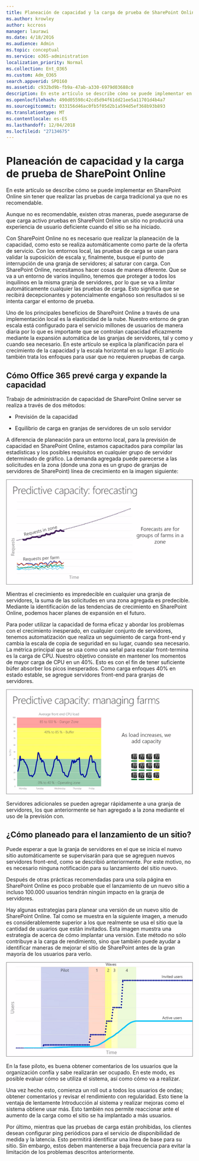```yaml
---
title: Planeación de capacidad y la carga de prueba de SharePoint Online
ms.author: krowley
author: kccross
manager: laurawi
ms.date: 4/18/2016
ms.audience: Admin
ms.topic: conceptual
ms.service: o365-administration
localization_priority: Normal
ms.collection: Ent_O365
ms.custom: Adm_O365
search.appverid: SPO160
ms.assetid: c932bd9b-fb9a-47ab-a330-6979d03688c0
description: En este artículo se describe cómo se puede implementar en SharePoint Online sin tener que realizar las pruebas de carga tradicional como no está permitido.
ms.openlocfilehash: 490d05598c42cd5d94f61dd21ee5a11701d4b4a7
ms.sourcegitcommit: 033156d46ac0fb5f05d2b1a594d5ef368b93b893
ms.translationtype: MT
ms.contentlocale: es-ES
ms.lasthandoff: 12/04/2018
ms.locfileid: "27134675"
---
```

# <a name="capacity-planning-and-load-testing-sharepoint-online"></a>Planeación de capacidad y la carga de prueba de SharePoint Online

En este artículo se describe cómo se puede implementar en SharePoint Online sin tener que realizar las pruebas de carga tradicional ya que no es recomendable.
  
Aunque no es recomendable, existen otras maneras, puede asegurarse de que carga activo pruebas en SharePoint Online un sitio no producirá una experiencia de usuario deficiente cuando el sitio se ha iniciado. 
  
Con SharePoint Online no es necesario que realizar la planeación de la capacidad, como esto se realiza automáticamente como parte de la oferta de servicio. Con los entornos local, las pruebas de carga se usan para validar la suposición de escala y, finalmente, busque el punto de interrupción de una granja de servidores; al saturar con carga. Con SharePoint Online, necesitamos hacer cosas de manera diferente. Que se va a un entorno de varios inquilino, tenemos que proteger a todos los inquilinos en la misma granja de servidores, por lo que se va a limitar automáticamente cualquier las pruebas de carga. Esto significa que se recibirá decepcionantes y potencialmente engañoso son resultados si se intenta cargar el entorno de prueba.
  
Uno de los principales beneficios de SharePoint Online a través de una implementación local es la elasticidad de la nube. Nuestro entorno de gran escala está configurado para el servicio millones de usuarios de manera diaria por lo que es importante que se controlan capacidad eficazmente mediante la expansión automática de las granjas de servidores, tal y como y cuando sea necesario. En este artículo se explica la planificación para el crecimiento de la capacidad y la escala horizontal en su lugar. El artículo también trata los enfoques para usar que no requieren pruebas de carga.
  
## <a name="how-office-365-predicts-load-and-expands-capacity"></a>Cómo Office 365 prevé carga y expande la capacidad

Trabajo de administración de capacidad de SharePoint Online server se realiza a través de dos métodos:
  
- Previsión de la capacidad
    
- Equilibrio de carga en granjas de servidores de un solo servidor
    
A diferencia de planeación para un entorno local, para la previsión de capacidad en SharePoint Online, estamos capacitados para compilar las estadísticas y los posibles requisitos en cualquier grupo de servidor determinado de gráfico. La demanda agregada puede parecerse a las solicitudes en la zona (donde una zona es un grupo de granjas de servidores de SharePoint) línea de crecimiento en la imagen siguiente:
  
![Gráfico que muestra la capacidad de predicción: previsión](media/ca800cb6-cc59-451f-98bd-55e035489af3.png)
  
Mientras el crecimiento es impredecible en cualquier una granja de servidores, la suma de las solicitudes en una zona agregada es predecible. Mediante la identificación de las tendencias de crecimiento en SharePoint Online, podemos hacer planes de expansión en el futuro.
  
Para poder utilizar la capacidad de forma eficaz y abordar los problemas con el crecimiento inesperado, en cualquier conjunto de servidores, tenemos automatización que realiza un seguimiento de carga front-end y cambia la escala de copia de seguridad en su lugar, cuando sea necesario. La métrica principal que se usa como una señal para escalar front-termina es la carga de CPU. Nuestro objetivo consiste en mantener los momentos de mayor carga de CPU en un 40%. Esto es con el fin de tener suficiente búfer absorber los picos inesperados. Como carga enfoques 40% en estado estable, se agregue servidores front-end para granjas de servidores.
  
![Gráfico que muestra la capacidad de predicción: administrar granjas de servidores](media/6b2a8c63-24c1-4504-b7a3-3d3b3be2583a.png)
  
Servidores adicionales se pueden agregar rápidamente a una granja de servidores, los que anteriormente se han agregado a la zona mediante el uso de la previsión con. 
  
## <a name="how-do-i-plan-for-a-site-launch"></a>¿Cómo planeado para el lanzamiento de un sitio?

Puede esperar a que la granja de servidores en el que se inicia el nuevo sitio automáticamente se supervisarán para que se agreguen nuevos servidores front-end, como se describió anteriormente. Por este motivo, no es necesario ninguna notificación para su lanzamiento del sitio nuevo.
  
Después de otras prácticas recomendadas para una sola página en SharePoint Online es poco probable que el lanzamiento de un nuevo sitio a incluso 100.000 usuarios tendrán ningún impacto en la granja de servidores.
  
Hay algunas estrategias para planear una versión de un nuevo sitio de SharePoint Online. Tal como se muestra en la siguiente imagen, a menudo es considerablemente superior a los que realmente se usa el sitio que la cantidad de usuarios que están invitados. Esta imagen muestra una estrategia de acerca de cómo implantar una versión. Este método no sólo contribuye a la carga de rendimiento, sino que también puede ayudar a identificar maneras de mejorar el sitio de SharePoint antes de la gran mayoría de los usuarios para verlo.
  
![Gráfico que muestra los usuarios invitados y activos](media/0bc14a20-9420-4986-b9b9-fbcd2c6e0fb9.png)
  
En la fase piloto, es buena obtener comentarios de los usuarios que la organización confía y sabe realizarán ser ocupado. En este modo, es posible evaluar cómo se utiliza el sistema, así como cómo va a realizar.
  
Una vez hecho esto, comienza un roll out a todos los usuarios de ondas; obtener comentarios y revisar el rendimiento con regularidad. Esto tiene la ventaja de lentamente Introducción al sistema y realizar mejoras como el sistema obtiene usar más. Esto también nos permite reaccionar ante el aumento de la carga como el sitio se ha implantado a más usuarios.
  
Por último, mientras que las pruebas de carga están prohibidas, los clientes desean configurar ping periódicos para el servicio de disponibilidad de medida y la latencia. Esto permitirá identificar una línea de base para su sitio. Sin embargo, estos deben mantenerse a baja frecuencia para evitar la limitación de los problemas descritos anteriormente.
  

